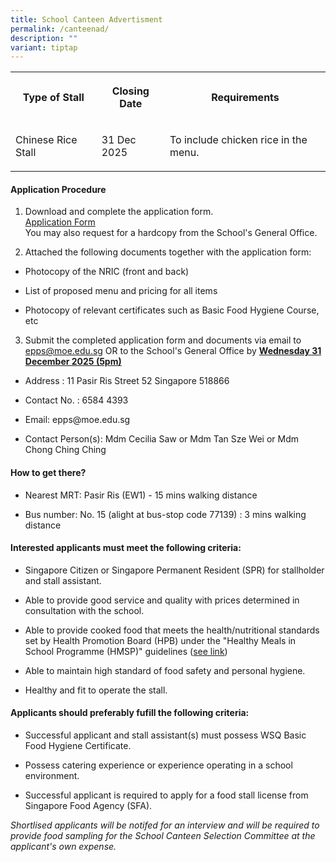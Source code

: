 ```yaml
---
title: School Canteen Advertisment
permalink: /canteenad/
description: ""
variant: tiptap
---
```

<table style="minWidth: 75px">
<colgroup>
<col>
<col>
<col>
</colgroup>
<tbody>
<tr>
<th rowspan="1" colspan="1">
<p><strong>Type of Stall</strong>
</p>
</th>
<th rowspan="1" colspan="1">
<p>Closing Date</p>
</th>
<th rowspan="1" colspan="1">
<p>Requirements</p>
</th>
</tr>
<tr>
<td rowspan="1" colspan="1">
<p>Chinese Rice Stall</p>
</td>
<td rowspan="1" colspan="1">
<p>31 Dec 2025</p>
</td>
<td rowspan="1" colspan="1">
<p>To include chicken rice in the menu.</p>
</td>
</tr>
</tbody>
</table>
<h4>Application Procedure</h4>
<ol data-tight="true" class="tight">
<li>
<p>Download and complete the application form.
<br><a href="/files/canappbf7.pdf" rel="noopener noreferrer nofollow" target="_blank">Application Form</a> 
<br>You may also request for a hardcopy from the School's General Office.</p>
</li>
<li>
<p>Attached the following documents together with the application form:</p>
</li>
</ol>
<ul data-tight="true" class="tight">
<li>
<p>Photocopy of the NRIC (front and back)</p>
</li>
<li>
<p>List of proposed menu and pricing for all items</p>
</li>
<li>
<p>Photocopy of relevant certificates such as Basic Food Hygiene Course,
etc</p>
</li>
</ul>
<ol start="3" data-tight="true" class="tight">
<li>
<p>Submit the completed application form and documents via email to <a href="epps@moe.edu.sg" rel="noopener noreferrer nofollow" target="_blank">epps@moe.edu.sg</a> OR
to the School's General Office by <strong><u>Wednesday 31 December 2025 (5pm)</u></strong>
</p>
</li>
</ol>
<ul data-tight="true" class="tight">
<li>
<p>Address : 11 Pasir Ris Street 52 Singapore 518866</p>
</li>
<li>
<p>Contact No. : 6584 4393</p>
</li>
<li>
<p>Email: epps@moe.edu.sg</p>
</li>
<li>
<p>Contact Person(s): Mdm Cecilia Saw or Mdm Tan Sze Wei or Mdm Chong Ching
Ching</p>
</li>
</ul>
<h4>How to get there?</h4>
<ul data-tight="true" class="tight">
<li>
<p>Nearest MRT: Pasir Ris (EW1) - 15 mins walking distance</p>
</li>
<li>
<p>Bus number: No. 15 (alight at bus-stop code 77139) : 3 mins walking distance</p>
</li>
</ul>
<h4>Interested applicants must meet the following criteria:</h4>
<ul data-tight="true" class="tight">
<li>
<p>Singapore Citizen or Singapore Permanent Resident (SPR) for stallholder
and stall assistant.</p>
</li>
<li>
<p>Able to provide good service and quality with prices determined in consultation
with the school.</p>
</li>
<li>
<p>Able to provide cooked food that meets the health/nutritional standards
set by Health Promotion Board (HPB) under the "Healthy Meals in School
Programme (HMSP)" guidelines (<a href="https://www.hpb.gov.sg/schools/school-programmes/healthy-meals-in-schools-programme" rel="noopener noreferrer nofollow" target="_blank">see link</a>)</p>
</li>
<li>
<p>Able to maintain high standard of food safety and personal hygiene.</p>
</li>
<li>
<p>Healthy and fit to operate the stall.</p>
</li>
</ul>
<h4>Applicants should preferably fufill the following criteria:</h4>
<ul data-tight="true" class="tight">
<li>
<p>Successful applicant and stall assistant(s) must possess WSQ Basic Food
Hygiene Certificate.</p>
</li>
<li>
<p>Possess catering experience or experience operating in a school environment.</p>
</li>
<li>
<p>Successful applicant is required to apply for a food stall license from
Singapore Food Agency (SFA).</p>
</li>
</ul>
<p><em>Shortlised applicants will be notifed for an interview and will be required to provide food sampling for the School Canteen Selection Committee at the applicant's own expense.</em>
</p>